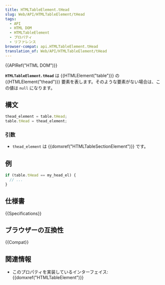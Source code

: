 ```yaml
---
title: HTMLTableElement.tHead
slug: Web/API/HTMLTableElement/tHead
tags:
  - API
  - HTML DOM
  - HTMLTableElement
  - プロパティ
  - リファレンス
browser-compat: api.HTMLTableElement.tHead
translation_of: Web/API/HTMLTableElement/tHead
---
```

{{APIRef("HTML DOM")}}

**`HTMLTableElement.tHead`** は {{HTMLElement("table")}} の {{HTMLElement("thead")}} 要素を表します。そのような要素がない場合は、この値は `null` になります。

## 構文

```js
thead_element = table.tHead;
table.tHead = thead_element;
```

### 引数

- `thead_element` は {{domxref("HTMLTableSectionElement")}} です。

## 例

```js
if (table.tHead == my_head_el) {
  // ...
}
```

## 仕様書

{{Specifications}}

## ブラウザーの互換性

{{Compat}}

## 関連情報

- このプロパティを実装しているインターフェイス: {{domxref("HTMLTableElement")}}
